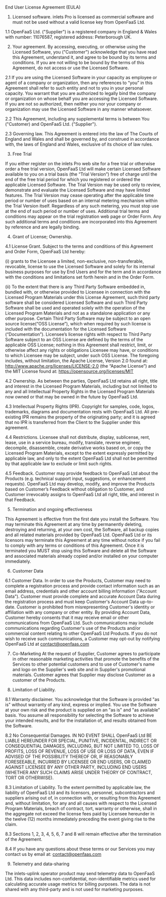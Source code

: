 End User License Agreement (EULA)

1. Licensed software. inlets Pro is licensed as commercial software and must not be used without a valid license key from OpenFaaS Ltd.

1.1 OpenFaaS Ltd. ("Supplier") is a registered company in England & Wales with number: 11076587, registered address: Peterborough UK.

2. Your agreement. By accessing, executing, or otherwise using the Licensed Software, you ("Customer") acknowledge that you have read this Agreement, understand it, and agree to be bound by its terms and conditions. If you are not willing to be bound by the terms of this Agreement, do not access or use the Licensed Software.

2.1 If you are using the Licensed Software in your capacity as employee or agent of a company or organization, then any references to “you” in this Agreement shall refer to such entity and not to you in your personal capacity. You warrant that you are authorized to legally bind the company or organization on whose behalf you are accessing the Licensed Software. If you are not so authorized, then neither you nor your company or organization may use the Licensed Software in any manner whatsoever.

2.2 This Agreement, including any supplemental terms is between You ("Customer) and OpenFaaS Ltd. ("Supplier").

2.3 Governing law. This Agreement is entered into the law of The Courts of England and Wales and shall be governed by, and construed in accordance with, the laws of England and Wales, exclusive of its choice of law rules.

3. Free Trial

If you either register on the inlets Pro web site for a free trial or otherwise order a free trial version, OpenFaaS Ltd will make certain Licensed Software available to you on a trial basis (the “Trial Version”) free of charge until the end of the free trial period for which you registered or ordered the applicable Licensed Software. The Trial Version may be used only to review, demonstrate and evaluate the Licensed Software and may have limited features. The Trial Version may cease operating after the applicable time period or number of uses based on an internal metering mechanism within the Trial Version itself. Regardless of any such metering, you must stop use at the end of such period or number of uses. Additional trial terms and conditions may appear on the trial registration web page or Order Form. Any such additional terms and conditions are incorporated into this Agreement by reference and are legally binding.

4. Grant of License; Ownership.

4.1 License Grant. Subject to the terms and conditions of this Agreement and Order Form, OpenFaaS Ltd hereby:

(i) grants to the Licensee a limited, non-exclusive, non-transferable, revocable, license to use the Licensed Software and solely for its internal business purposes for use by End Users and for the term and in accordance with the conditions and limitations set forth herein and in the Order Form.

(ii) To the extent that there is any Third Party Software embedded in, bundled with, or otherwise provided to Licensee in connection with the Licensed Program Materials under this License Agreement, such third party software shall be considered Licensed Software and such Third Party Software shall be used and operated solely with the operation of the Licensed Program Materials and not as a standalone application or any other purpose. Certain Third Party Software may be subject to an open source license(“OSS License”), which when required by such license is included with the documentation for the Licensed Software (“Documentation”). Licensee’s license rights with respect to Third Party Software subject to an OSS License are defined by the terms of the applicable OSS License; nothing in this Agreement shall restrict, limit, or otherwise affect any rights or obligations Licensee may have, or conditions to which Licensee may be subject, under such OSS License. The foregoing includes, without limitation, the Apache License, Version 2.0 found at: http://www.apache.org/licenses/LICENSE-2.0 (the “Apache License”) and the MIT License found at: https://opensource.org/licenses/MIT

4.2 Ownership. As between the parties, OpenFaaS Ltd retains all right, title and interest in the Licensed Program Materials, including but not limited to any and all Intellectual Property Rights in the Licensed Program Materials now owned or that may be owned in the future by OpenFaaS Ltd.

4.3 Intellectual Property Rights (IPR). Copyright for samples, code, logos, trademarks, diagrams and documentation rests with OpenFaaS Ltd. All pre-existing IPR remains the property of the originating party; and it is agreed that no IPR is transferred from the Client to the Supplier under this agreement.

4.4 Restrictions. Licensee shall not distribute, display, sublicense, rent, lease, use in a service bureau, modify, translate, reverse engineer, decompile, disassemble, create derivative works based on, or copy the Licensed Program Materials, except to the extent expressly permitted by applicable law, and only to the extent OpenFaaS Ltd shall not be permitted by that applicable law to exclude or limit such rights.

4.5 Feedback. Customer may provide feedback to OpenFaaS Ltd about the Products (e.g. technical support input, suggestions, or enhancement requests). OpenFaaS Ltd may develop, modify, and improve the Products based on Customer’s Feedback without obligation to Customer, and Customer irrevocably assigns to OpenFaaS Ltd all right, title, and interest in that Feedback.

5. Termination and ongoing effectiveness

This Agreement is effective from the first date you install the Software. You may terminate this Agreement at any time by permanently deleting, destroying and returning, at your own cost, the Software, all backup copies and all related materials provided by OpenFaaS Ltd. OpenFaaS Ltd or its licensors may terminate this Agreement at any time without notice if you fail to comply with any terms or conditions of this Agreement. Once it is terminated you MUST stop using this Software and delete all the Software and associated materials already copied and/or installed on your computer immediately.

6. Customer Data

6.1 Customer Data. In order to use the Products, Customer may need to complete a registration process and provide contact information such as an email address, credentials and other account billing information ("Account Data"). Customer must provide complete and accurate Account Data during the registration process and must keep Customer's Account Data up-to-date. Customer is prohibited from misrepresenting Customer's identity or affiliation with any company or other entity. By providing Account Data, Customer hereby consents that it may receive email or other communications from OpenFaaS Ltd. Such communications may include communications regarding Customer's use of the Products and/or commercial content relating to other OpenFaaS Ltd Products. If you do not wish to receive such communications, a Customer may opt-out by notifying OpenFaaS Ltd at contact@openfaas.com

7. Co-Marketing
At the request of Supplier, Customer agrees to participate in other reasonable marketing activities that promote the benefits of the Services to other potential customers and to use of Customer's name and logo on the Supplier's web site and in Supplier's promotional materials. Customer agrees that Supplier may disclose Customer as a customer of the Products.

8. Limitation of Liability.

8.1 Warranty disclaimer. You acknowledge that the Software is provided "as is" without warranty of any kind, express or implied. You use the Software at your own risk and the product is supplied on an "as is" and "as available" basis. You assume all responsibility for selecting the Software to achieve your intended results, and for the installation of, and results obtained from the Software.

8.2 No Consequential Damages. IN NO EVENT SHALL OpenFaaS Ltd BE LIABLE HEREUNDER FOR SPECIAL, PUNITIVE, INCIDENTAL, INDIRECT OR CONSEQUENTIAL DAMAGES, INCLUDING, BUT NOT LIMITED TO, LOSS OF PROFITS, LOSS OF REVENUE, LOSS OF USE OR LOSS OF DATA, EVEN IF ADVISED OF THE POSSIBILITY THEREOF OR, IF REASONABLY FORESEEABLE, INCURRED BY LICENSEE OR END USERS, OR CLAIMED AGAINST LICENSEE BY ANY OTHER PARTY, INCLUDING END USERS (WHETHER ANY SUCH CLAIMS ARISE UNDER THEORY OF CONTRACT, TORT OR OTHERWISE).

8.3 Limitation of Liability. To the extent permitted by applicable law, the liability of OpenFaaS Ltd and its licensors, personnel, subcontractors and suppliers arising out of, in connection with, or resulting from this Agreement and, without limitation, for any and all causes with respect to the Licensed Program Materials, breach of contract, tort, warranty or otherwise, shall in the aggregate not exceed the license fees paid by Licensee hereunder in the twelve (12) months immediately preceding the event giving rise to the claim.

8.3 Sections 1, 2, 3, 4, 5, 6, 7 and 8 will remain effective after the termination of the Agreement.

8.4 If you have any questions about these terms or our Services you may contact us by email at: contact@openfaas.com

9. Telemetry and data-sharing

The inlets-uplink operator product may send telemetry data to OpenFaaS Ltd. This data includes non-confidential, non-identifiable metrics used for calculating accurate usage metrics for billing purposes. The data is not shared with any third-party and is not used for marketing purposes.
